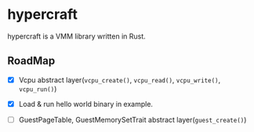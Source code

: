 # hypercraft
hypercraft is a VMM library written in Rust.

## RoadMap
- [x] Vcpu abstract layer(`vcpu_create()`, `vcpu_read()`, `vcpu_write()`, `vcpu_run()`)
- [x] Load & run hello world binary in example.
- [ ] GuestPageTable, GuestMemorySetTrait abstract layer(`guest_create()`)

